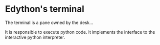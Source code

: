 # Edython's terminal

The terminal is a pane owned by the desk...

It is responsible to execute python code.
It implements the interface to the interactive python interpreter.
